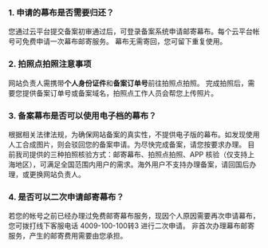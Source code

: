 

### 1. 申请的幕布是否需要归还？

您通过云平台提交备案初审通过后，可登录备案系统申请邮寄幕布。每个云平台帐号可免费申请一次幕布邮寄服务。
幕布无需寄回，您可留下重复使用。

### 2. 拍照点拍照注意事项

网站负责人需携带**个人身份证件**和**备案订单号**前往拍照点拍照。
完成拍照后，需要您提供备案订单号或备案域名，拍照点工作人员会帮您上传照片。

### 3. 备案幕布是否可以使用电子档的幕布？

根据相关法律法规，为确保网站备案的真实性，不提供电子版的幕布。如发现使用人工合成图片，则会驳回您的备案申请。为尽快完成备案，请您按要求办理。
目前我司提供的三种拍照核验方式：邮寄幕布、拍照点拍照、APP 核验（仅支持上海地区），可满足全国范围内用户的需求。海外用户不支持办理备案，请回国后办理，或更换网站负责人。

### 4. 是否可以二次申请邮寄幕布？

若您的帐号之前已经办理过免费邮寄幕布服务，现因个人原因需要再次申请幕布，您可拨打线下客服电话 4009-100-100转3 进行二次申请。
非首次办理幕布邮寄服务，产生的邮寄费用需要由您承担。
